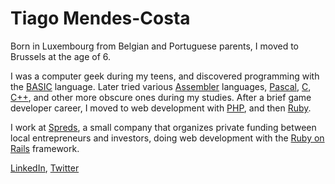 # Tiago Mendes-Costa

Born in Luxembourg from Belgian and Portuguese parents, I moved to Brussels at the age of 6.

I was a computer geek during my teens, and discovered programming with the [BASIC](https://en.wikipedia.org/wiki/BASIC) language. Later tried various [Assembler](https://en.wikipedia.org/wiki/Assembly_language) languages, [Pascal](https://en.wikipedia.org/wiki/Pascal_(programming_language)), [C](https://en.wikipedia.org/wiki/C_(programming_language)), [C++](https://en.wikipedia.org/wiki/C%2B%2B), and other more obscure ones during my studies. After a brief game developer career, I moved to web development with [PHP](https://en.wikipedia.org/wiki/PHP), and then [Ruby](https://en.wikipedia.org/wiki/Ruby_(programming_language)). 

I work at [Spreds](https://www.spreds.com/en), a small company that organizes private funding between local entrepreneurs and investors, doing web development with the [Ruby on Rails](https://rubyonrails.org) framework.

[LinkedIn](https://www.linkedin.com/in/otagi/), [Twitter](https://twitter.com/otagi)

